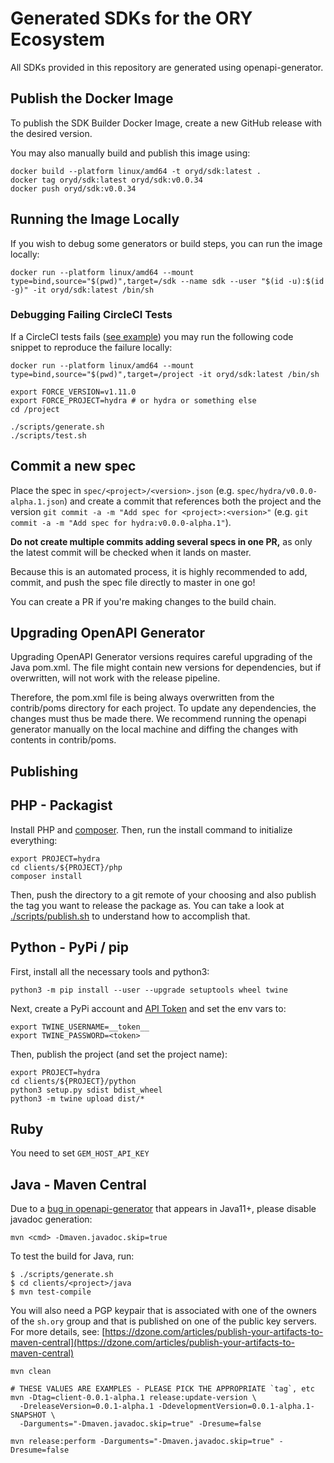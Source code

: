 # Generated SDKs for the ORY Ecosystem

All SDKs provided in this repository are generated using openapi-generator.

## Publish the Docker Image

To publish the SDK Builder Docker Image, create a new GitHub release with the
desired version.

You may also manually build and publish this image using:

```shell script
docker build --platform linux/amd64 -t oryd/sdk:latest .
docker tag oryd/sdk:latest oryd/sdk:v0.0.34
docker push oryd/sdk:v0.0.34
```

## Running the Image Locally

If you wish to debug some generators or build steps, you can run the image locally:

```shell script
docker run --platform linux/amd64 --mount type=bind,source="$(pwd)",target=/sdk --name sdk --user "$(id -u):$(id -g)" -it oryd/sdk:latest /bin/sh
```

### Debugging Failing CircleCI Tests

If a CircleCI tests fails ([see example](https://app.circleci.com/pipelines/github/ory/kratos/5333/workflows/00edb19c-e87a-456e-8053-8d064f1acfc0/jobs/28235))
you may run the following code snippet to reproduce the failure locally:

```shell script
docker run --platform linux/amd64 --mount type=bind,source="$(pwd)",target=/project -it oryd/sdk:latest /bin/sh

export FORCE_VERSION=v1.11.0
export FORCE_PROJECT=hydra # or hydra or something else
cd /project

./scripts/generate.sh
./scripts/test.sh
```

## Commit a new spec

Place the spec in `spec/<project>/<version>.json` (e.g.
`spec/hydra/v0.0.0-alpha.1.json`) and create a commit that references both the
project and the version `git commit -a -m "Add spec for <project>:<version>"`
(e.g. `git commit -a -m "Add spec for hydra:v0.0.0-alpha.1"`).

**Do not create multiple commits adding several specs in one PR,** as only the
latest commit will be checked when it lands on master.

Because this is an automated process, it is highly recommended to add, commit,
and push the spec file directly to master in one go!

You can create a PR if you're making changes to the build chain.

## Upgrading OpenAPI Generator

Upgrading OpenAPI Generator versions requires careful upgrading of the Java
pom.xml. The file might contain new versions for dependencies, but if
overwritten, will not work with the release pipeline.

Therefore, the pom.xml file is being always overwritten from the contrib/poms
directory for each project. To update any dependencies, the changes must thus be
made there. We recommend running the openapi generator manually on the local
machine and diffing the changes with contents in contrib/poms.

## Publishing

## PHP - Packagist

Install PHP and [composer](https://packagist.org). Then, run the install command
to initialize everything:

```shell script
export PROJECT=hydra
cd clients/${PROJECT}/php
composer install
```

Then, push the directory to a git remote of your choosing and also publish the
tag you want to release the package as. You can take a look at
[./scripts/publish.sh](./scripts/publish.sh) to understand how to accomplish
that.

## Python - PyPi / pip

First, install all the necessary tools and python3:

```shell script
python3 -m pip install --user --upgrade setuptools wheel twine
```

Next, create a PyPi account and [API Token](https://pypi.org/manage/account/)
and set the env vars to:

```shell script
export TWINE_USERNAME=__token__
export TWINE_PASSWORD=<token>
```

Then, publish the project (and set the project name):

```shell script
export PROJECT=hydra
cd clients/${PROJECT}/python
python3 setup.py sdist bdist_wheel
python3 -m twine upload dist/*
```

## Ruby

You need to set `GEM_HOST_API_KEY`

## Java - Maven Central

Due to a
[bug in openapi-generator](https://github.com/OpenAPITools/openapi-generator/issues/3272)
that appears in Java11+, please disable javadoc generation:

```shell
mvn <cmd> -Dmaven.javadoc.skip=true
```

To test the build for Java, run:

```
$ ./scripts/generate.sh
$ cd clients/<project>/java
$ mvn test-compile
```

You will also need a PGP keypair that is associated with one of the owners of
the `sh.ory` group and that is published on one of the public key servers. For
more details, see:
[https://dzone.com/articles/publish-your-artifacts-to-maven-central](https://dzone.com/articles/publish-your-artifacts-to-maven-central)

```shell script
mvn clean

# THESE VALUES ARE EXAMPLES - PLEASE PICK THE APPROPRIATE `tag`, etc
mvn -Dtag=client-0.0.1-alpha.1 release:update-version \
  -DreleaseVersion=0.0.1-alpha.1 -DdevelopmentVersion=0.0.1-alpha.1-SNAPSHOT \
  -Darguments="-Dmaven.javadoc.skip=true" -Dresume=false

mvn release:perform -Darguments="-Dmaven.javadoc.skip=true" -Dresume=false
```

